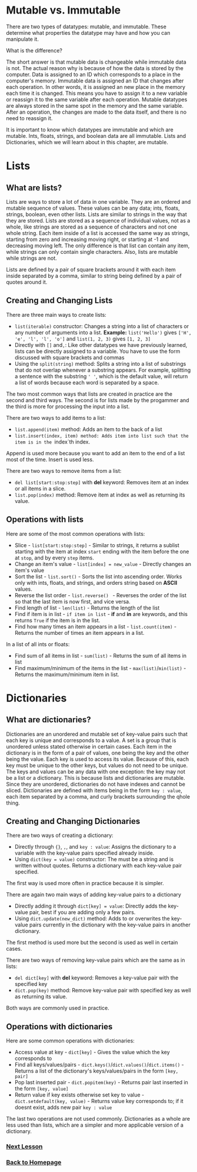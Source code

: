 # Mutable vs. Immutable
There are two types of datatypes: mutable, and immutable. These determine what properties the datatype may have and how you can manipulate it. 

What is the difference? 

The short answer is that mutable data is changeable while immutable data is not. The actual reason why is because of how the data is stored by the computer. Data is assigned to an ID which corresponds to a place in the computer's memory. Immutable data is assigned an ID that changes after each operation. In other words, it is assigned an new place in the memory each time it is changed. This means you have to assign it to a new variable or reassign it to the same variable after each operation. Mutable datatypes are always stored in the same spot in the memory and the same variable. After an operation, the changes are made to the data itself, and there is no need to reassign it. 

It is important to know which datatypes are immutable and which are mutable. Ints, floats, strings, and boolean data are all immutable. Lists and Dictionaries, which we will learn about in this chapter, are mutable.

# Lists

## What are lists?
Lists are ways to store a lot of data in one variable. They are an ordered and mutable sequence of values. These values can be any data; ints, floats, strings, boolean, even other lists. Lists are similar to strings in the way that they are stored. Lists are stored as a sequence of individual values, not as a whole, like strings are stored as a sequence of characters and not one whole string. Each item inside of a list is accessed the same way as strings, starting from zero and increasing moving right, or starting at -1 and decreasing moving left. The only difference is that list can contain any item, while strings can only contain single characters. Also, lists are mutable while strings are not.

Lists are defined by a pair of square brackets around it with each item inside separated by a comma, similar to string being defined by a pair of quotes around it.

## Creating and Changing Lists
There are three main ways to create lists:
- `list(iterable)` constructor: Changes a string into a list of characters or any number of arguments into a list. **Example:** `list('Hello')` gives `['H', 'e', 'l', 'l', 'o']` and `list(1, 2, 3)` gives `[1, 2, 3]`
- Directly with `[]` and`,`: Like other datatypes we have previously learned, lists can be directly assigned to a variable. You have to use the form discussed with square brackets and commas
- Using the `split(string)` method: Splits a string into a list of substrings that do not overlap whenever a substring appears. For example, splitting a sentence with the substring `' '`, which is the default value, will return a list of words because each word is separated by a space.

The two most common ways that lists are created in practice are the second and third ways. The second is for lists made by the progammer and the third is more for processing the input into a list.

There are two ways to add items to a list:
- `list.append(item)` method: Adds an item to the back of a list
- `list.insert(index, item) method: Adds item into list such that the item is in the `index`th index.

Append is used more because you want to add an item to the end of a list most of the time. Insert is used less.

There are two ways to remove items from a list:
- `del list[start:stop:step]` with **del** keyword: Removes item at an index or all items in a slice.
- `list.pop(index)` method: Remove item at index as well as returning its value.

## Operations with lists
Here are some of the most common operations with lists:
- Slice - `list[start:stop:step]` - Similar to strings, it returns a sublist starting with the item at index `start` ending with the item before the one at `stop`, and by every `step` items.
- Change an item's value - `list[index] = new_value` - Directly changes an item's value
- Sort the list - `list.sort()` - Sorts the list into ascending order. Works only with ints, floats, and strings, and orders string based on **ASCII** values.
- Reverse the list order - `list.reverse() ` - Reverses the order of the list so that the last item is now first, and vice versa.
- Find length of list - `len(list)` - Returns the length of the list
- Find if item is in list - `if item in list` - **if** and **in** are keywords, and this returns `True` if the item is in the list.
- Find how many times an item appears in a list - `list.count(item)` - Returns the number of times an item appears in a list.

In a list of all ints or floats:
- Find sum of all items in list - `sum(list)` - Returns the sum of all items in list
- Find maximum/minimum of the items in the list - `max(list)`/`min(list)` - Returns the maximum/minimum item in list.

# Dictionaries

## What are dictionaries?
Dictionaries are an unordered and mutable set of key-value pairs such that each key is unique and corresponds to a value. A set is a group that is unordered unless stated otherwise in certain cases. Each item in the dictionary is in the form of a pair of values, one being the key and the other being the value. Each key is used to access its value. Because of this, each key must be unique to the other keys, but values do not need to be unique. The keys and values can be any data with one exception: the key may not be a list or a dictionary. This is because lists and dictionaries are mutable. Since they are unordered, dictionaries do not have indexes and cannot be sliced. Dictionaries are defined with items being in the form `key : value`, each item separated by a comma, and curly brackets surrounding the qhole thing.

## Creating and Changing Dictionaries
There are two ways of creating a dictionary:
- Directly through `{}`, `,`, and `key : value`: Assigns the dictionary to a variable with the key-value pairs specified already inside.
- Using `dict(key = value)` constructor: The must be a string and is written without quotes. Returns a dictionary with each key-value pair specified.

The first way is used more often in practice because it is simpler.

There are again two main ways of adding key-value pairs to a dictionary
- Directly adding it through `dict[key] = value`: Directly adds the key-value pair, best if you are adding only a few pairs.
- Using `dict.update(new_dict)` method: Adds to or overwrites the key-value pairs currently in the dictionary with the key-value pairs in another dictionary.

The first method is used more but the second is used as well in certain cases.

There are two ways of removing key-value pairs which are the same as in lists:
- `del dict[key]` with **del** keyword: Removes a key-value pair with the specified key
- `dict.pop(key)` method: Remove key-value pair with specified key as well as returning its value.

Both ways are commonly used in practice.

## Operations with dictionaries
Here are some common operations with dictionaries:
- Access value at key - `dict[key]` - Gives the value which the key corresponds to
- Find all keys/values/pairs - `dict.keys()`/`dict.values()`/`dict.items()` - Returns a list of the dictionary's keys/values/pairs in the form `[key, pair]`
- Pop last inserted pair - `dict.popitem(key)` - Returns pair last inserted in the form `[key, value]`
- Return value if key exists otherwise set key to value - `dict.setdefault(key, value)` - Returns value key corresponds to; if it doesnt exist, adds new pair `key : value`

The last two operations are not used commonly. Dictionaries as a whole are less used than lists, which are a simpler and more applicable version of a dictionary.

### [Next Lesson](/functions.md)
### [Back to Homepage](../../home.md)